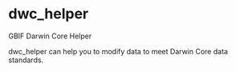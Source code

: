 # dwc_helper
GBIF Darwin Core Helper

dwc_helper can help you to modify data to meet Darwin Core data standards. 
